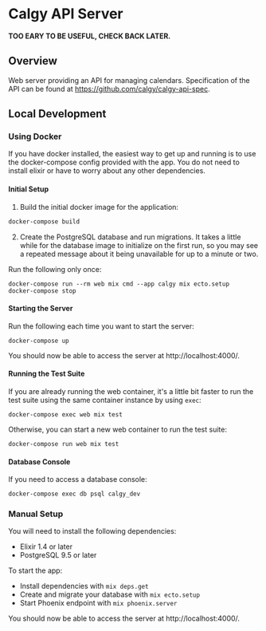 # Calgy API Server

**TOO EARY TO BE USEFUL, CHECK BACK LATER.**

## Overview

Web server providing an API for managing calendars. Specification of the API
can be found at <https://github.com/calgy/calgy-api-spec>.


## Local Development

### Using Docker

If you have docker installed, the easiest way to get up and running is to
use the docker-compose config provided with the app. You do not need to
install elixir or have to worry about any other dependencies.

#### Initial Setup

1. Build the initial docker image for the application:
```bash
docker-compose build

```

2. Create the PostgreSQL database and run migrations. It takes a little
while for the database image to initialize on the first run, so you may see
a repeated message about it being unavailable for up to a minute or two.

Run the following only once:
```
docker-compose run --rm web mix cmd --app calgy mix ecto.setup
docker-compose stop
```

#### Starting the Server

Run the following each time you want to start the server:
```
docker-compose up
```

You should now be able to access the server at http://localhost:4000/.

#### Running the Test Suite

If you are already running the web container, it's a little bit faster to
run the test suite using the same container instance by using `exec`:
```
docker-compose exec web mix test
```

Otherwise, you can start a new web container to run the test suite:
```
docker-compose run web mix test
```

#### Database Console

If you need to access a database console:
```
docker-compose exec db psql calgy_dev
```

### Manual Setup

You will need to install the following dependencies:

  * Elixir 1.4 or later
  * PostgreSQL 9.5 or later

To start the app:

  * Install dependencies with `mix deps.get`
  * Create and migrate your database with `mix ecto.setup`
  * Start Phoenix endpoint with `mix phoenix.server`

You should now be able to access the server at http://localhost:4000/.
